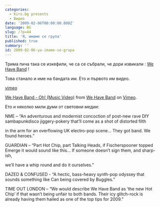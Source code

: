 ```yaml
---
categories:
  - Kiro.bg presents
  - Видео
date: '2009-02-06T00:00:00.000Z'
language: BG
slug: /?p=44
title: 'Я, имаме се група'
published: true
summary: ''
id: 2009-02-06-ya-imame-se-grupa
---
```


Трима пича така се изкефили, че са се събрали, че дори извикали : [We Have Band](http://www.myspace.com/wehaveband) !

Това станало и име на бандата им. Ето и първото им видео.

[vimeo](https://vimeo.com/2089802)

[We Have Band - Oh! (Music Video)](http://vimeo.com/2089802) from [We Have Band](http://vimeo.com/user880474) on [Vimeo](http://vimeo.com).

Ето и няколко мили думи от световни медии:

NME – “An adventurous and modernist concoction of post-new rave DIY sambapunkdisco jiggery-pokery that’ll come as a shot of distorted filth

in the arm for an overflowing UK electro-pop scene... They got band. We found heroes.”

GUARDIAN – “Part Hot Chip, part Talking Heads, if Fischerspooner topped Emerge it would sound like this… If someone doesn’t sign them, and sharp-ish,

we’ll have a whip round and do it ourselves.”

DAZED & CONFUSED - “A hectic, bass-heavy synth-pop odyssey that sounds something like Can being covered by Buggles.”

TIME OUT LONDON – “We would describe We Have Band as ‘the new Hot Chip’ if that wasn’t being unfair to both bands. Their icy glitch-rock is already having them hailed as one of the top tips for 2009.”
